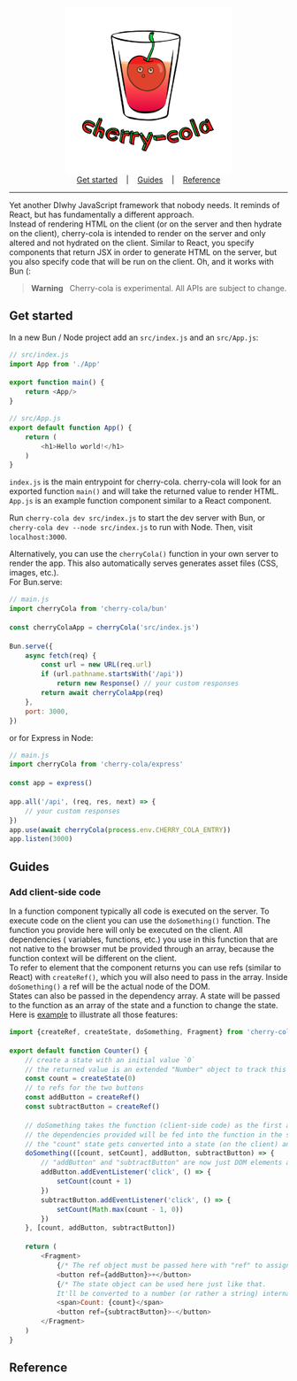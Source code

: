 <div align="center">
    <img width="300" src="/img/logo.svg" alt="cherry-cola">
</div>
<div align="center">
    <a href="#get-started">Get started</a>
    &nbsp;&nbsp;&nbsp;|&nbsp;&nbsp;&nbsp;
    <a href="#guides">Guides</a>
    &nbsp;&nbsp;&nbsp;|&nbsp;&nbsp;&nbsp;
    <a href="#reference">Reference</a>
</div>

---

Yet another DIwhy JavaScript framework that nobody needs. It reminds of React, but has fundamentally a different
approach.  
Instead of rendering HTML on the client (or on the server and then hydrate on the client), cherry-cola is intended to
render on the server and only altered and not hydrated on the client. Similar to React, you specify components that
return JSX in order to generate HTML on the server, but you also specify code that will be run on the client. Oh, and it
works with Bun (:


> **Warning**&nbsp;&nbsp;
> Cherry-cola is experimental. All APIs are subject to change.

## Get started

In a new Bun / Node project add an `src/index.js` and an `src/App.js`:

```javascript
// src/index.js
import App from './App'

export function main() {
    return <App/>
}
```

```javascript
// src/App.js
export default function App() {
    return (
        <h1>Hello world!</h1>
    )
}
```

`index.js` is the main entrypoint for cherry-cola. cherry-cola will look for an exported function `main()` and will take
the returned value to render HTML. `App.js` is an example function component similar to a React component.

Run `cherry-cola dev src/index.js` to start the dev server with Bun, or `cherry-cola dev --node src/index.js` to run
with Node. Then, visit `localhost:3000`.

Alternatively, you can use the `cherryCola()` function in your own server to render the app. This also automatically
serves generates asset files (CSS, images, etc.).  
For Bun.serve:

```javascript
// main.js
import cherryCola from 'cherry-cola/bun'

const cherryColaApp = cherryCola('src/index.js')

Bun.serve({
    async fetch(req) {
        const url = new URL(req.url)
        if (url.pathname.startsWith('/api'))
            return new Response() // your custom responses
        return await cherryColaApp(req)
    },
    port: 3000,
})
```

or for Express in Node:

```javascript
// main.js
import cherryCola from 'cherry-cola/express'

const app = express()

app.all('/api', (req, res, next) => {
    // your custom responses
})
app.use(await cherryCola(process.env.CHERRY_COLA_ENTRY))
app.listen(3000)
```

## Guides

### Add client-side code

In a function component typically all code is executed on the server. To execute code on the client you can use
the `doSomething()` function. The function you provide here will only be executed on the client. All dependencies (
variables, functions, etc.) you use in this function that are not native to the browser mut be provided through an
array, because the function context will be different on the client.  
To refer to element that the component returns you can use refs (similar to React) with `createRef()`, which you will
also need to pass in the array. Inside `doSomething()` a ref will be the actual node of the DOM.  
States can also be passed in the dependency array. A state will be passed to the function as an array of the state and a
function to change the state.  
Here is [example](/example/counter/App.jsx) to illustrate all those features:

```javascript
import {createRef, createState, doSomething, Fragment} from 'cherry-cola'

export default function Counter() {
    // create a state with an initial value `0`
    // the returned value is an extended "Number" object to track this id
    const count = createState(0)
    // to refs for the two buttons
    const addButton = createRef()
    const subtractButton = createRef()

    // doSomething takes the function (client-side code) as the first and an array of dependencies as the second parameter 
    // the dependencies provided will be fed into the function in the same order
    // the "count" state gets converted into a state (on the client) and a function to change the state's value
    doSomething(([count, setCount], addButton, subtractButton) => {
        // "addButton" and "subtractButton" are now just DOM elements and not a refence objects anymore
        addButton.addEventListener('click', () => {
            setCount(count + 1)
        })
        subtractButton.addEventListener('click', () => {
            setCount(Math.max(count - 1, 0))
        })
    }, [count, addButton, subtractButton])

    return (
        <Fragment>
            {/* The ref object must be passed here with "ref" to assign this node */} 
            <button ref={addButton}>+</button>
            {/* The state object can be used here just like that. 
            It'll be converted to a number (or rather a string) internally. */}
            <span>Count: {count}</span>
            <button ref={subtractButton}>-</button>
        </Fragment>
    )
}
```

[//]: # (todo: also provide an example here on how to import a node module [or a different file] as a dependency)

## Reference
